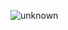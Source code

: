 ![unknown](https://user-images.githubusercontent.com/56401232/193460667-88d287af-a684-4071-93e8-4337c995b371.png)
